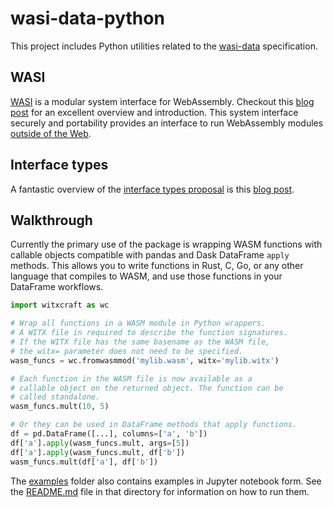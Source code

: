 # wasi-data-python

This project includes Python utilities related to the
[wasi-data](https://github.com/singlestore-labs/wasi-data) specification.

## WASI

[WASI](https://wasi.dev/) is a modular system interface for WebAssembly. Checkout this [blog post](https://hacks.mozilla.org/2019/03/standardizing-wasi-a-webassembly-system-interface/) for an excellent overview and introduction. This system interface securely
and portability provides an interface to run WebAssembly modules [outside of the Web](https://webassembly.org/docs/non-web/).

## Interface types

A fantastic overview of the [interface types proposal](https://github.com/WebAssembly/interface-types/blob/master/proposals/interface-types/Explainer.md) is this [blog post](https://hacks.mozilla.org/2019/08/webassembly-interface-types/).

## Walkthrough

Currently the primary use of the package is wrapping WASM functions with
callable objects compatible with pandas and Dask DataFrame `apply` methods.
This allows you to write functions in Rust, C, Go, or any other language
that compiles to WASM, and use those functions in your DataFrame workflows.

```python
import witxcraft as wc

# Wrap all functions in a WASM module in Python wrappers.
# A WITX file in required to describe the function signatures.
# If the WITX file has the same basename as the WASM file,
# the witx= parameter does not need to be specified.
wasm_funcs = wc.fromwasmmod('mylib.wasm', witx='mylib.witx')

# Each function in the WASM file is now available as a
# callable object on the returned object. The function can be
# called standalone.
wasm_funcs.mult(10, 5)

# Or they can be used in DataFrame methods that apply functions.
df = pd.DataFrame([...], columns=['a', 'b'])
df['a'].apply(wasm_funcs.mult, args=[5])
df['a'].apply(wasm_funcs.mult, df['b'])
wasm_funcs.mult(df['a'], df['b'])
```

The [examples](examples) folder also contains examples in Jupyter notebook form.
See the [README.md](examples/README.md) file in that directory for information on how to run
them.
